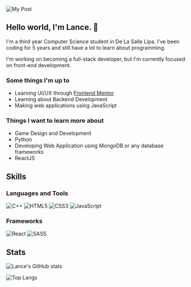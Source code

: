 ![My Post](https://user-images.githubusercontent.com/81515700/112753365-ea9a0580-9009-11eb-9cd6-25bdd8d6d208.png)

## Hello world, I'm Lance. 👋
I'm a third year Computer Science student in De La Salle Lipa. I've been coding for 5 years and still have a lot to learn about programming.

I'm working on becoming a full-stack developer, but I'm currently focused on front-end development.

### Some things I'm up to

 - Learning UI/UX through [Frontend Mentor](https://www.frontendmentor.io/solutions)
 - Learning about Backend Development
 - Making web applications using JavaScript

### Things I want to learn more about

 - Game Design and Development
 - Python
 - Developing Web Application using MongoDB or any database frameworks
 - ReactJS

## Skills
### Languages and Tools

![C++](https://img.shields.io/badge/c++-%2300599C.svg?style=for-the-badge&logo=c%2B%2B&logoColor=white) ![HTML5](https://img.shields.io/badge/html5-%23E34F26.svg?style=for-the-badge&logo=html5&logoColor=white) ![CSS3](https://img.shields.io/badge/css3-%231572B6.svg?style=for-the-badge&logo=css3&logoColor=white)   ![JavaScript](https://img.shields.io/badge/javascript-%23323330.svg?style=for-the-badge&logo=javascript&logoColor=%23F7DF1E)

### Frameworks

![React](https://img.shields.io/badge/react-%2320232a.svg?style=for-the-badge&logo=react&logoColor=%2361DAFB) ![SASS](https://img.shields.io/badge/SASS-hotpink.svg?style=for-the-badge&logo=SASS&logoColor=white)
## Stats
![Lance's GitHub stats](https://github-readme-stats.vercel.app/api?username=lancemartija&show_icons=true&theme=tokyonight)

![Top Langs](https://github-readme-stats.vercel.app/api/top-langs/?username=lancemartija&theme=tokyonight)


